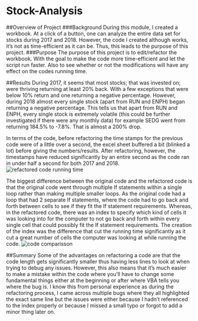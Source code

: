 # Stock-Analysis
##Overview of Project
###Background
During this module, I created a workbook. At a click of a button, one can analyze the entire data set for stocks during 2017 and 2018. However, the code I created although works, it’s not as time-efficient as it can be. Thus, this leads to the purpose of this project.
###Purpose
  The purpose of this project is to edit/refactor the workbook. With the goal to make the code more time-efficient and let the script run faster. Also to see whether or not the modifications will have any effect on the codes running time.
  
##Results
During 2017, it seems that most stocks; that was invested on; were thriving returning at least 20% back. With a few exceptions that were below 10% return and one returning a negative percentage. However, during 2018 almost every single stock (apart from RUN and ENPH) began returning a negative percentage. This tells us that apart from RUN and ENPH, every single stock is extremely volatile (this could be further investigated if there were any monthly data) for example SEDG went from returning 184.5% to -7.8%. That is almost a 200% drop. 

In terms of the code, before refactoring the time stamps for the previous code were of a little over a second, the excel sheet buffered a bit (blinked a lot) before giving the numbers/results. After refactoring, however, the timestamps have reduced significantly by an entire second as the code ran in under half a second for both 2017 and 2018.  
![refactored code running time](https://user-images.githubusercontent.com/104941338/170326951-1f99ae72-e354-4eb5-9d2d-98e74bdac632.png)

The biggest difference between the original code and the refactored code is that the original code went through multiple If statements within a single loop rather than making multiple smaller loops. As the original code had a loop that had 2 separate If statements, where the code had to go back and forth between cells to see if they fit the If statement requirements. Whereas, in the refactored code, there was an index to specify which kind of cells it was looking into for the computer to not go back and forth within every single cell that could possibly fit the If statement requirements. The creation of the index was the difference that cut the running time significantly as it cut a great number of cells the computer was looking at while running the code. 
![code comparisson](https://user-images.githubusercontent.com/104941338/170327084-359b11a9-41e5-4162-81da-811db05e3b02.png)

##Summary
Some of the advantages on refactoring a code are that the code length gets significantly smaller thus having less lines to look at when trying to debug any issues. However, this also means that it’s much easier to make a mistake within the code where you’ll have to change some fundamental things either at the beginning or after where VBA tells you where the bug is. I know this from personal experience as during the refactoring process, I came across multiple bugs where they all highlighted the exact same line but the issues were either because I hadn’t referenced to the index properly or because I missed a small typo or forgot to add a minor thing later on. 
